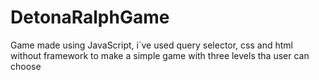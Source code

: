 # DetonaRalphGame
Game made using JavaScript, i´ve used query selector, css and html without framework to make a simple game with three levels tha user can choose
